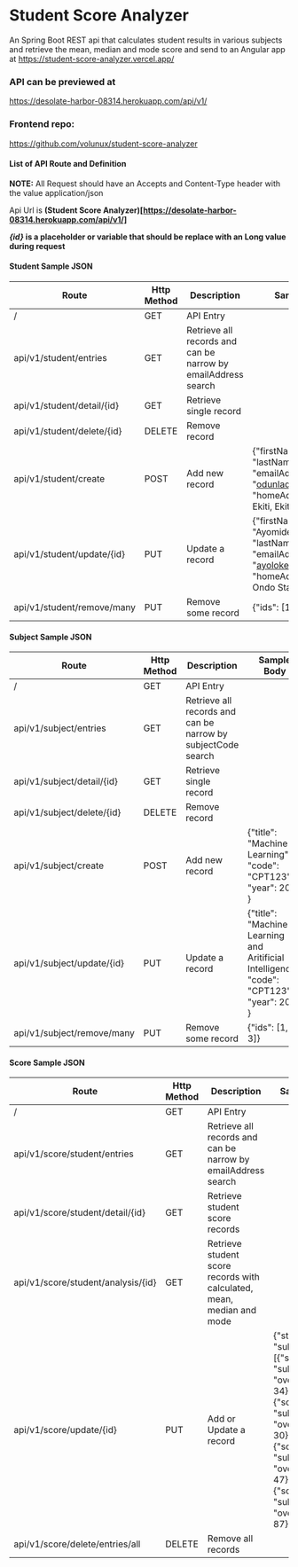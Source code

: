 # Student Score Analyzer

An Spring Boot REST api that calculates student results in various subjects and retrieve the mean, median and mode score and send to an Angular app at https://student-score-analyzer.vercel.app/ 

### API can be previewed at 

https://desolate-harbor-08314.herokuapp.com/api/v1/

### Frontend repo:

https://github.com/volunux/student-score-analyzer

#### List of API Route and Definition
**NOTE:** All Request should have an Accepts and Content-Type header with the value application/json

Api Url is **(Student Score Analyzer)[https://desolate-harbor-08314.herokuapp.com/api/v1/]**

**_{id}_ is a placeholder or variable that should be replace with an Long value during request**

#### Student Sample JSON	

| Route                   | Http Method    | Description            | Sample Body                           | Options      |
| ----------------------- | -------------- | ---------------------- | ------------------------------------- | -----------  |
| /      				  | GET            | API Entry              |                                       |  			   |
| api/v1/student/entries     | GET         | Retrieve all records and can be narrow by emailAddress  search |              | ?search=rick@gmail.com |
| api/v1/student/detail/{id} | GET         | Retrieve single record |                                       |              |
| api/v1/student/delete/{id} | DELETE      | Remove record          |                                       |              |
| api/v1/student/create      | POST        | Add new record         | {"firstName": "Ayeniyi", <br /> "lastName": "Adebiyi", <br /> "emailAddress": "odunlade@gmail.com", <br /> "homeAddress" : "Ado Ekiti, Ekiti State" } <br/> |               |
| api/v1/student/update/{id} | PUT         | Update a record        | {"firstName": "Ayomide", <br /> "lastName": "Oyeloke", <br /> "emailAddress": "ayoloke@gmail.com", <br /> "homeAddress" : "Owo, Ondo State" } <br/> | |
| api/v1/student/remove/many | PUT         | Remove some record         | {"ids": [1, 2, 3]} |               |


#### Subject Sample JSON	

| Route                   | Http Method    | Description            | Sample Body                           | Options      |
| ----------------------- | -------------- | ---------------------- | ------------------------------------- | -----------  |
| /      				  | GET            | API Entry              |                                       |  			   |
| api/v1/subject/entries     | GET         | Retrieve all records and can be narrow by subjectCode search |                | ?search=BIO111 |
| api/v1/subject/detail/{id} | GET         | Retrieve single record |                                       |              |
| api/v1/subject/delete/{id} | DELETE      | Remove record          |                                       |              |
| api/v1/subject/create      | POST        | Add new record         | {"title": "Machine Learning", <br /> "code": "CPT123", <br /> "year": 2011 } <br /> |               |
| api/v1/subject/update/{id} | PUT         | Update a record        | {"title": "Machine Learning and Aritificial Intelligence", <br /> "code": "CPT123", <br /> "year": 2011 } <br /> | |
| api/v1/subject/remove/many | PUT         | Remove some record     | {"ids": [1, 2, 3]} |               |


#### Score Sample JSON	

| Route                   | Http Method    | Description            | Sample Body                           | Options      |
| ----------------------- | -------------- | ---------------------- | ------------------------------------- | -----------  |
| /      				  | GET            | API Entry              |                                       |  			   |
| api/v1/score/student/entries     | GET   | Retrieve all records and can be narrow by emailAddress search  |                | ?search=rick@gmail.com |
| api/v1/score/student/detail/{id} | GET | Retrieve student score records |                                 |              |
| api/v1/score/student/analysis/{id} | GET | Retrieve student score records with calculated, mean, median and mode |                               |              |
| api/v1/score/update/{id} | PUT           | Add or Update a record | {"studentId": 1, <br /> "subjectScores": [{"scoreId" : 1, <br /> "subjectId": 2, <br /> "overallMark": 34}, <br />{"scoreId" : 2, <br /> "subjectId": 1, <br /> "overallMark": 30}, <br />{"scoreId" : 3, <br /> "subjectId": 3, <br /> "overallMark": 47}, <br /> {"scoreId" : 4, <br /> "subjectId": 5, <br /> "overallMark": 87}] } <br /> | |
| api/v1/score/delete/entries/all| DELETE  | Remove all records     |                                       |               |
